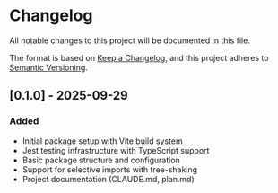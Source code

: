 # Changelog

All notable changes to this project will be documented in this file.

The format is based on [Keep a Changelog](https://keepachangelog.com/en/1.0.0/),
and this project adheres to [Semantic Versioning](https://semver.org/spec/v2.0.0.html).

## [0.1.0] - 2025-09-29

### Added
- Initial package setup with Vite build system
- Jest testing infrastructure with TypeScript support
- Basic package structure and configuration
- Support for selective imports with tree-shaking
- Project documentation (CLAUDE.md, plan.md)